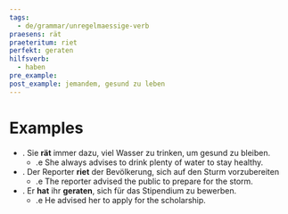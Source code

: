 ```yaml
---
tags:
  - de/grammar/unregelmaessige-verb
praesens: rät
praeteritum: riet
perfekt: geraten
hilfsverb:
  - haben
pre_example: 
post_example: jemandem, gesund zu leben
---
```


# Examples
- . Sie **rät** immer dazu, viel Wasser zu trinken, um gesund zu bleiben.
	- .e She always advises to drink plenty of water to stay healthy.
- . Der Reporter **riet** der Bevölkerung, sich auf den Sturm vorzubereiten
	- .e The reporter advised the public to prepare for the storm.
- . Er **hat** ihr **geraten**, sich für das Stipendium zu bewerben.
	- .e He advised her to apply for the scholarship.
